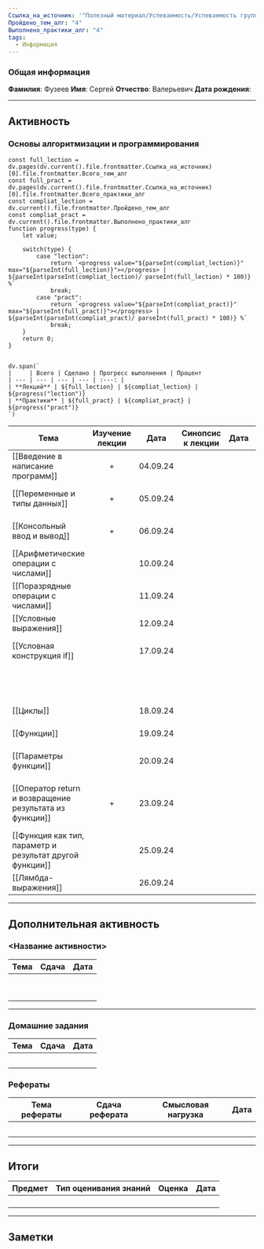 ```yaml
---
Ссылка_на_источник: '"Полезный материал/Успеваемость/Успеваемость группы 206"'
Пройдено_тем_алг: "4"
Выполнено_практики_алг: "4"
tags:
  - Информация
---
```

### Общая информация

**Фамилия**: Фузеев
**Имя**: Сергей
**Отчество**: Валерьевич
**Дата рождения**: 

---
## Активность

### Основы алгоритмизации и программирования

```dataviewjs
const full_lection = dv.pages(dv.current().file.frontmatter.Ссылка_на_источник)[0].file.frontmatter.Всего_тем_алг
const full_pract = dv.pages(dv.current().file.frontmatter.Ссылка_на_источник)[0].file.frontmatter.Всего_практики_алг
const compliat_lection = dv.current().file.frontmatter.Пройдено_тем_алг
const compliat_pract = dv.current().file.frontmatter.Выполнено_практики_алг
function progress(type) {
    let value;
    
    switch(type) {
        case "lection": 
			return `<progress value="${parseInt(compliat_lection)}" max="${parseInt(full_lection)}"></progress> | ${parseInt(parseInt(compliat_lection)/ parseInt(full_lection) * 100)} %`
            break;
        case "pract":
			return `<progress value="${parseInt(compliat_pract)}" max="${parseInt(full_pract)}"></progress> | ${parseInt(parseInt(compliat_pract)/ parseInt(full_pract) * 100)} %`
            break;
    }
    return 0;
}


dv.span(`
|     | Всего | Сделано | Прогресс выполнения | Процент 
| --- | --- | --- | --- | :---: |
| **Лекций** | ${full_lection} | ${compliat_lection} | ${progress("lection")}
| **Практики** | ${full_pract} | ${compliat_pract} | ${progress("pract")}
`)
```

| Тема                                                     | Изучение лекции | Дата     | Синопсис к лекции | Дата |                             Практика                             | Дата     |
| -------------------------------------------------------- | :-------------: | -------- | :---------------: | ---- | :--------------------------------------------------------------: | -------- |
| [[Введение в написание программ]]                        |        +        | 04.09.24 |                   |      |                  [[Задание. Первая программа]]                   | 04.09.24 |
| [[Переменные и типы данных]]                             |        +        | 05.09.24 |                   |      |               [[Задание. Динамическая типизация]]                | 17.09.24 |
| [[Консольный ввод и вывод]]                              |        +        | 06.09.24 |                   |      |                 [[Задание. Данные пользователя]]                 | 17.09.24 |
| [[Арифметические операции с числами]]                    |                 | 10.09.24 |                   |      |               [[Задание. Арифметические операции]]               |          |
| [[Поразрядные операции с числами]]                       |                 | 11.09.24 |                   |      |                                                                  |          |
| [[Условные выражения]]                                   |                 | 12.09.24 |                   |      |                                                                  |          |
| [[Условная конструкция if]]                              |                 | 17.09.24 |                   |      |               [[Задание. Условная конструкция if]]               |          |
|                                                          |                 |          |                   |      |             [[Упражнения. Условная конструкция if]]              |          |
| [[Циклы]]                                                |                 | 18.09.24 |                   |      |                        [[Задание. Циклы]]                        |          |
| [[Функции]]                                              |                 | 19.09.24 |                   |      |                       [[Задание. Функции]]                       |          |
| [[Параметры функции]]                                    |                 | 20.09.24 |                   |      |                  [[Задание. Параметры функций]]                  |          |
| [[Оператор return и возвращение результата из функции]]  |        +        | 23.09.24 |                   |      | [[Задание. Оператор return и возвращение результата из функции]] | 24.09.24 |
| [[Функция как тип, параметр и результат другой функции]] |                 | 25.09.24 |                   |      |                                                                  |          |
| [[Лямбда-выражения]]                                     |                 | 26.09.24 |                   |      |                       [[Задание. Лямбда]]                        |          |

---
## Дополнительная активность

### <Название активности>

| Тема | Сдача | Дата |
| ---- | :---: | :--: |
|      |       |      |
|      |       |      |
|      |       |      |
|      |       |      |
|      |       |      |
|      |       |      |
|      |       |      |
|      |       |      |
|      |       |      |

---
### Домашние задания 

| Тема | Сдача | Дата |
| ---- | :---: | ---- |
|      |       |      |
|      |       |      |
|      |       |      |
|      |       |      |
|      |       |      |

### Рефераты

| Тема рефераты | Сдача реферата | Смысловая нагрузка | Дата |
| ------------- | :------------: | :----------------: | :--: |
|               |                |                    |      |
|               |                |                    |      |
|               |                |                    |      |
|               |                |                    |      |
|               |                |                    |      |

---
## Итоги

| Предмет | Тип оценивания знаний | Оценка | Дата |
| ------- | :-------------------: | :----: | :--: |
|         |                       |        |      |
|         |                       |        |      |
|         |                       |        |      |
|         |                       |        |      |

---
## Заметки